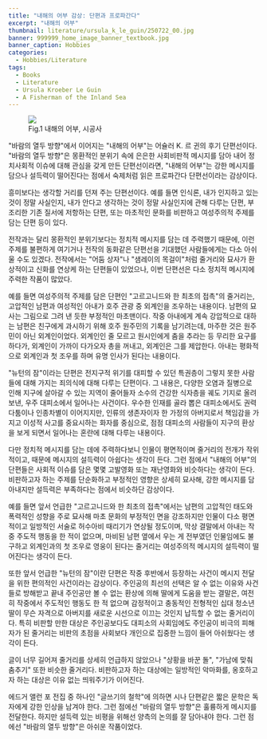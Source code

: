 ```yaml
---
title: "내해의 어부 감상: 단편과 프로파간다"
excerpt: "내해의 어부"
thumbnail: literature/ursula_k_le_guin/250722_00.jpg
banner: 999999_home_image_banner_textbook.jpg
banner_caption: Hobbies
categories:
  - Hobbies/Literature
tags:
  - Books
  - Literature
  - Ursula Kroeber Le Guin
  - A Fisherman of the Inland Sea
---
```


<figure class="align-center" style="width: 30%">
  <a href="{{ site.url }}{{ site.baseurl }}/assets/images/literature/ursula_k_le_guin/250722_00.jpg">
  <img src="{{ site.url }}{{ site.baseurl }}/assets/images/literature/ursula_k_le_guin/250722_00.jpg">
  </a>
  <figcaption>
  Fig.1 내해의 어부, 시공사
  </figcaption>
</figure>

"바람의 열두 방향"에서 이어지는 "내해의 어부"는 어슐러 K. 르 귄의 후기 단편선이다. "바람의 열두 방향"은 몽환적인 분위기 속에 은은한 사회비판적 메시지를 담아 내어 정치사회적 이슈에 대해 관심을 갖게 만든 단편선이라면, "내해의 어부"는 강한 메시지를 담으나 설득력이 떨어진다는 점에서 숙제처럼 읽은 프로파간다 단편선이라는 감상이다.

흥미보다는 생각할 거리를 던져 주는 단편선이다. 예를 들면 인식론, 내가 인지하고 있는 것이 정말 사실인지, 내가 안다고 생각하는 것이 정말 사실인지에 관해 다루는 단편, 부조리한 기존 질서에 저항하는 단편, 또는 마초적인 문화를 비판하고 여성주의적 주제를 담는 단편 등이 있다.

전작과는 달리 몽환적인 분위기보다는 정치적 메시지를 담는 데 주력했기 때문에, 이런 주제를 불편하게 여기거나 전작의 동화같은 단편선을 기대했던 사람들에게는 다소 아쉬울 수도 있겠다. 전작에서는 "어둠 상자"나 "샘레이의 목걸이"처럼 줄거리와 묘사가 환상적이고 신화를 연상케 하는 단편들이 있었으나, 이번 단편선은 다소 정치적 메시지에 주력한 작품이 많았다.

예를 들면 여성주의적 주제를 담은 단편인 "고르고니드와 한 최초의 접촉"의 줄거리는, 고압적인 남편과 여성적인 아내가 호주 관광 중 외계인을 조우하는 내용이다. 남편의 묘사는 그림으로 그려 낸 듯한 부정적인 마초맨이다. 작중 아내에게 계속 강압적으로 대하는 남편은 친구에게 과시하기 위해 호주 원주민의 기록을 남기려는데, 마주한 것은 원주민이 아닌 외계인이었다. 외계인인 줄 모르고 원시인에게 춤을 추라는 등 무리한 요구를 하다가, 외계인이 가까이 다가오자 총을 꺼내고, 외계인은 그를 제압한다. 아내는 평화적으로 외계인과 첫 조우를 하며 유명 인사가 된다는 내용이다.

"뉴턴의 잠"이라는 단편은 전지구적 위기를 대피할 수 있던 특권층이 그렇지 못한 사람들에 대해 가지는 죄의식에 대해 다루는 단편이다. 그 내용은, 다양한 오염과 질병으로 인해 지구에 살아갈 수 있는 지역이 줄어들자 소수의 건강한 식자층을 궤도 기지로 올려보낸, 우주 대피소에서 일어나는 사건이다. 우수한 인재를 골라 뽑은 대피소에서도 권력다툼이나 인종차별이 이어지지만, 인류의 생존자이자 한 가정의 아버지로서 책임감을 가지고 이성적 사고를 중요시하는 화자를 중심으로, 점점 대피소의 사람들이 지구의 환상을 보게 되면서 일어나는 혼란에 대해 다루는 내용이다.

다만 정치적 메시지를 담는 데에 주력하다보니 인물이 평면적이며 줄거리의 전개가 작위적이고, 때문에 메시지의 설득력이 아쉽다는 생각이 든다. 그런 점에서 "내해의 어부"의 단편들은 사회적 이슈를 담은 몇몇 고발영화 또는 재난영화와 비슷하다는 생각이 든다. 비판하고자 하는 주제를 단순화하고 부정적인 영향은 상세히 묘사해, 강한 메시지를 담아내지만 설득력은 부족하다는 점에서 비슷하단 감상이다.

예를 들면 앞서 언급한 "고르고니드와 한 최초의 접촉"에서는 남편의 고압적인 태도와 폭력적인 성향을 주로 묘사해 마초 문화의 부정적인 면을 강조하지만 인물이 다소 평면적이고 일방적인 서술로 허수아비 때리기가 연상될 정도이며, 막상 결말에서 아내는 작중 주도적 행동을 한 적이 없으며, 마비된 남편 옆에서 우는 게 전부였던 인물임에도 불구하고 외계인과의 첫 조우로 영웅이 된다는 줄거리는 여성주의적 메시지의 설득력이 떨어진다는 생각이 든다.

또한 앞서 언급한 "뉴턴의 잠"이란 단편은 작중 후반에서 등장하는 사건이 메시지 전달을 위한 편의적인 사건이라는 감상이다. 주인공의 최선의 선택은 알 수 없는 이유와 사건들로 방해받고 끝내 주인공만 볼 수 없는 환상에 의해 딸에게 도움을 받는 결말은, 여전히 작중에서 주도적인 행동도 한 적 없으며 감정적이고 충동적인 전형적인 십대 청소년 딸이 무슨 자격으로 아버지를 새로운 시선으로 이끄는 것인지 납득할 수 없는 줄거리이다. 특히 비판할 만한 대상은 주인공보다도 대피소의 사회임에도 주인공이 비극의 피해자가 된 줄거리는 비판의 초점을 사회보다 개인으로 집중한 느낌이 들어 아쉬웠다는 생각이 든다.

글이 너무 길어져 줄거리를 상세히 언급하지 않았으나 "상황을 바꾼 돌", "가남에 맞춰 춤추기" 또한 비슷한 줄거리다. 비판하고자 하는 대상에는 일방적인 악마화를, 옹호하고자 하는 대상은 이유 없는 띄워주기가 이어진다.

에드거 앨런 포 전집 중 하나인 "글쓰기의 철학"에 의하면 시나 단편같은 짧은 문학은 독자에게 강한 인상을 남겨야 한다. 그런 점에선 "바람의 열두 방향"은 훌륭하게 메시지를 전달한다. 하지만 설득력 있는 비평을 위해선 양측의 논의를 잘 담아내야 한다. 그런 점에선 "바람의 열두 방향"은 아쉬운 작품이었다.

